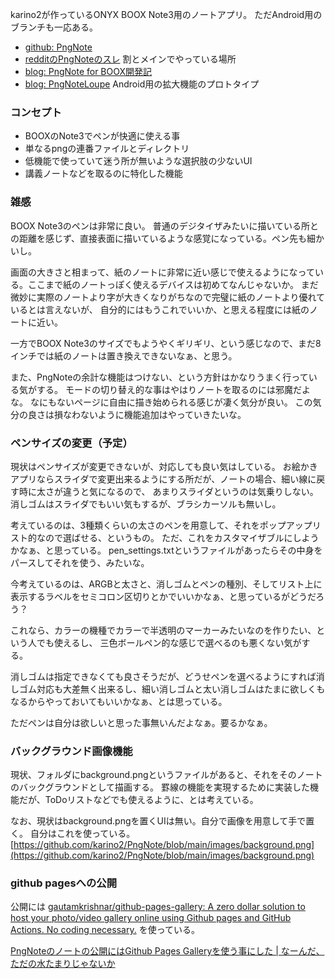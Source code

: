 karino2が作っているONYX BOOX Note3用のノートアプリ。
ただAndroid用のブランチも一応ある。

- [github: PngNote](https://github.com/karino2/PngNote)
- [redditのPngNoteのスレ](https://www.reddit.com/r/Onyx_Boox/comments/p5hygq/pngnote_for_boox_note_app_for_boox_device_only/) 割とメインでやっている場所
- [blog: PngNote for BOOX開発記](https://karino2.github.io/2021/07/23/pngnote_for_boox.html)
- [blog: PngNoteLoupe](https://karino2.github.io/2021/08/19/pngnoteloupe.html) Android用の拡大機能のプロトタイプ

### コンセプト

- BOOXのNote3でペンが快適に使える事
- 単なるpngの連番ファイルとディレクトリ
- 低機能で使っていて迷う所が無いような選択肢の少ないUI
- 講義ノートなどを取るのに特化した機能

### 雑感

BOOX Note3のペンは非常に良い。
普通のデジタイザみたいに描いている所との距離を感じず、直接表面に描いているような感覚になっている。ペン先も細かいし。

画面の大きさと相まって、紙のノートに非常に近い感じで使えるようになっている。ここまで紙のノートっぽく使えるデバイスは初めてなんじゃないか。
まだ微妙に実際のノートより字が大きくなりがちなので完璧に紙のノートより優れているとは言えないが、
自分的にはもうこれでいいか、と思える程度には紙のノートに近い。

一方でBOOX Note3のサイズでもようやくギリギリ、という感じなので、まだ8インチでは紙のノートは置き換えできないなぁ、と思う。

また、PngNoteの余計な機能はつけない、という方針はかなりうまく行っている気がする。
モードの切り替え的な事はやはりノートを取るのには邪魔だよな。
なにもないページに自由に描き始められる感じが凄く気分が良い。
この気分の良さは損なわないように機能追加はやっていきたいな。

### ペンサイズの変更（予定）

現状はペンサイズが変更できないが、対応しても良い気はしている。
お絵かきアプリならスライダで変更出来るようにする所だが、ノートの場合、細い線に戻す時に太さが違うと気になるので、
あまりスライダというのは気乗りしない。消しゴムはスライダでもいい気もするが、ブラシカーソルも無いし。

考えているのは、3種類くらいの太さのペンを用意して、それをポップアップリスト的なので選ばせる、というもの。
ただ、これをカスタマイザブルにしようかなぁ、と思っている。
pen_settings.txtというファイルがあったらその中身をパースしてそれを使う、みたいな。

今考えているのは、ARGBと太さと、消しゴムとペンの種別、そしてリスト上に表示するラベルをセミコロン区切りとかでいいかなぁ、と思っているがどうだろう？

これなら、カラーの機種でカラーで半透明のマーカーみたいなのを作りたい、という人でも使えるし、
三色ボールペン的な感じで選べるのも悪くない気がする。

消しゴムは指定できなくても良さそうだが、どうせペンを選べるようにすれば消しゴム対応も大差無く出来るし、細い消しゴムと太い消しゴムはたまに欲しくもなるからやっておいてもいいかなぁ、とは思っている。

ただペンは自分は欲しいと思った事無いんだよなぁ。要るかなぁ。

### バックグラウンド画像機能

現状、フォルダにbackground.pngというファイルがあると、それをそのノートのバックグラウンドとして描画する。
罫線の機能を実現するために実装した機能だが、ToDoリストなどでも使えるように、とは考えている。

なお、現状はbackground.pngを置くUIは無い。自分で画像を用意して手で置く。
自分はこれを使っている。 [https://github.com/karino2/PngNote/blob/main/images/background.png](https://github.com/karino2/PngNote/blob/main/images/background.png)

### github pagesへの公開

公開には [gautamkrishnar/github-pages-gallery: A zero dollar solution to host your photo/video gallery online using Github pages and GitHub Actions. No coding necessary.](https://github.com/gautamkrishnar/github-pages-gallery) を使っている。

[PngNoteのノートの公開にはGithub Pages Galleryを使う事にした | なーんだ、ただの水たまりじゃないか](https://karino2.github.io/2021/07/27/use_ghg_for_pngnote_publish.html)